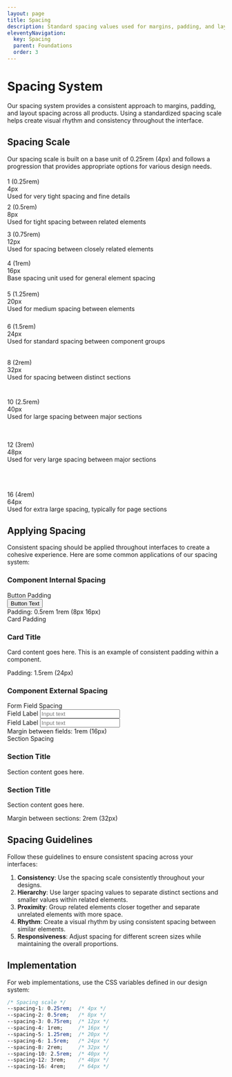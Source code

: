 ```yaml
---
layout: page
title: Spacing
description: Standard spacing values used for margins, padding, and layout.
eleventyNavigation:
  key: Spacing
  parent: Foundations
  order: 3
---
```


# Spacing System

Our spacing system provides a consistent approach to margins, padding, and layout spacing across all products. Using a standardized spacing scale helps create visual rhythm and consistency throughout the interface.

## Spacing Scale

Our spacing scale is built on a base unit of 0.25rem (4px) and follows a progression that provides appropriate options for various design needs.

<div class="spacing-scale">
  <div class="spacing-item">
    <div class="spacing-visual" style="width: 0.25rem; height: 0.25rem;"></div>
    <div class="spacing-details">
      <div class="spacing-name">1 (0.25rem)</div>
      <div class="spacing-value">4px</div>
      <div class="spacing-use">Used for very tight spacing and fine details</div>
    </div>
  </div>
  
  <div class="spacing-item">
    <div class="spacing-visual" style="width: 0.5rem; height: 0.5rem;"></div>
    <div class="spacing-details">
      <div class="spacing-name">2 (0.5rem)</div>
      <div class="spacing-value">8px</div>
      <div class="spacing-use">Used for tight spacing between related elements</div>
    </div>
  </div>
  
  <div class="spacing-item">
    <div class="spacing-visual" style="width: 0.75rem; height: 0.75rem;"></div>
    <div class="spacing-details">
      <div class="spacing-name">3 (0.75rem)</div>
      <div class="spacing-value">12px</div>
      <div class="spacing-use">Used for spacing between closely related elements</div>
    </div>
  </div>
  
  <div class="spacing-item">
    <div class="spacing-visual" style="width: 1rem; height: 1rem;"></div>
    <div class="spacing-details">
      <div class="spacing-name">4 (1rem)</div>
      <div class="spacing-value">16px</div>
      <div class="spacing-use">Base spacing unit used for general element spacing</div>
    </div>
  </div>
  
  <div class="spacing-item">
    <div class="spacing-visual" style="width: 1.25rem; height: 1.25rem;"></div>
    <div class="spacing-details">
      <div class="spacing-name">5 (1.25rem)</div>
      <div class="spacing-value">20px</div>
      <div class="spacing-use">Used for medium spacing between elements</div>
    </div>
  </div>
  
  <div class="spacing-item">
    <div class="spacing-visual" style="width: 1.5rem; height: 1.5rem;"></div>
    <div class="spacing-details">
      <div class="spacing-name">6 (1.5rem)</div>
      <div class="spacing-value">24px</div>
      <div class="spacing-use">Used for standard spacing between component groups</div>
    </div>
  </div>
  
  <div class="spacing-item">
    <div class="spacing-visual" style="width: 2rem; height: 2rem;"></div>
    <div class="spacing-details">
      <div class="spacing-name">8 (2rem)</div>
      <div class="spacing-value">32px</div>
      <div class="spacing-use">Used for spacing between distinct sections</div>
    </div>
  </div>
  
  <div class="spacing-item">
    <div class="spacing-visual" style="width: 2.5rem; height: 2.5rem;"></div>
    <div class="spacing-details">
      <div class="spacing-name">10 (2.5rem)</div>
      <div class="spacing-value">40px</div>
      <div class="spacing-use">Used for large spacing between major sections</div>
    </div>
  </div>
  
  <div class="spacing-item">
    <div class="spacing-visual" style="width: 3rem; height: 3rem;"></div>
    <div class="spacing-details">
      <div class="spacing-name">12 (3rem)</div>
      <div class="spacing-value">48px</div>
      <div class="spacing-use">Used for very large spacing between major sections</div>
    </div>
  </div>
  
  <div class="spacing-item">
    <div class="spacing-visual" style="width: 4rem; height: 4rem;"></div>
    <div class="spacing-details">
      <div class="spacing-name">16 (4rem)</div>
      <div class="spacing-value">64px</div>
      <div class="spacing-use">Used for extra large spacing, typically for page sections</div>
    </div>
  </div>
</div>

## Applying Spacing

Consistent spacing should be applied throughout interfaces to create a cohesive experience. Here are some common applications of our spacing system:

### Component Internal Spacing

<div class="spacing-example">
  <div class="example-label">Button Padding</div>
  <div class="example-preview">
    <button class="example-button">Button Text</button>
  </div>
  <div class="example-code">Padding: 0.5rem 1rem (8px 16px)</div>
</div>

<div class="spacing-example">
  <div class="example-label">Card Padding</div>
  <div class="example-preview">
    <div class="example-card">
      <h3>Card Title</h3>
      <p>Card content goes here. This is an example of consistent padding within a component.</p>
    </div>
  </div>
  <div class="example-code">Padding: 1.5rem (24px)</div>
</div>

### Component External Spacing

<div class="spacing-example">
  <div class="example-label">Form Field Spacing</div>
  <div class="example-preview">
    <div class="example-form">
      <div class="form-field">
        <label>Field Label</label>
        <input type="text" placeholder="Input text">
      </div>
      <div class="form-field">
        <label>Field Label</label>
        <input type="text" placeholder="Input text">
      </div>
    </div>
  </div>
  <div class="example-code">Margin between fields: 1rem (16px)</div>
</div>

<div class="spacing-example">
  <div class="example-label">Section Spacing</div>
  <div class="example-preview">
    <div class="example-sections">
      <section class="example-section">
        <h3>Section Title</h3>
        <p>Section content goes here.</p>
      </section>
      <section class="example-section">
        <h3>Section Title</h3>
        <p>Section content goes here.</p>
      </section>
    </div>
  </div>
  <div class="example-code">Margin between sections: 2rem (32px)</div>
</div>

## Spacing Guidelines

Follow these guidelines to ensure consistent spacing across your interfaces:

1. **Consistency**: Use the spacing scale consistently throughout your designs.
2. **Hierarchy**: Use larger spacing values to separate distinct sections and smaller values within related elements.
3. **Proximity**: Group related elements closer together and separate unrelated elements with more space.
4. **Rhythm**: Create a visual rhythm by using consistent spacing between similar elements.
5. **Responsiveness**: Adjust spacing for different screen sizes while maintaining the overall proportions.

## Implementation

For web implementations, use the CSS variables defined in our design system:

```css
/* Spacing scale */
--spacing-1: 0.25rem;  /* 4px */
--spacing-2: 0.5rem;   /* 8px */
--spacing-3: 0.75rem;  /* 12px */
--spacing-4: 1rem;     /* 16px */
--spacing-5: 1.25rem;  /* 20px */
--spacing-6: 1.5rem;   /* 24px */
--spacing-8: 2rem;     /* 32px */
--spacing-10: 2.5rem;  /* 40px */
--spacing-12: 3rem;    /* 48px */
--spacing-16: 4rem;    /* 64px */
